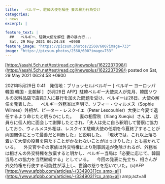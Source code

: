 ```yaml
---
title:   ベルギー、駐韓大使を解任 妻の暴力行為受け  
categories:
- news
excerpt: |
  
feature_text: |
  ##   ベルギー、駐韓大使を解任 妻の暴力行...
  Sat, 29 May 2021 06:24:58  +0900
feature_image: "https://picsum.photos/2560/600?image=733"
image: "https://picsum.photos/2560/600?image=733"
---
```


[https://asahi.5ch.net/test/read.cgi/newsplus/1622237098/](https://asahi.5ch.net/test/read.cgi/newsplus/1622237098/)
posted on Sat, 29 May 2021 06:24:58  +0900

<!--more-->

2021年5月29日 0:41　発信地：ブリュッセル/ベルギー [ ベルギー ヨーロッパ 韓国 韓国・北朝鮮 ] 【5月29日 AFP】駐韓ベルギー大使夫人が先月、韓国ソウルの衣料品店で店員2人に暴行を加えた問題を受け、ベルギーは28日、大使の解任を発表した。 　ベルギー外務省は声明で、ソフィー・ウィルメス（Sophie Wilmes）外相が、ピーター・レスクイエ（Peter Lescouhier）大使に今夏で退任するよう命じたと明らかにした。 　妻の相雪秋（Xiang Xueqiu）さんは、店員らに個人的に面会して謝罪したとされ、「夫人は先に自ら釈明して警察に協力しており、ウィルメス外相は、レスクイエ駐韓大使の任期を今夏終了することが両国関係にとって最善だと判断した」と説明した。 「現状では、これ以上落ち着いて大使の役目を果たすことがかなわないことがはっきりした」とも書かれている。 　外交官やその家族は外交特権により刑事訴追が免除されるが、外務省は相さんの外交特権を放棄すると明かし、ベルギー当局は「必要に応じて、韓国当局との協力を当然継続する」としている。 　今回の発表に先立ち、相さんが外交特権を行使する可能性が浮上し、世論の怒りを招いていた。(c)AFP [https://www.afpbb.com/articles/-/3349031?cx_amp=all](https://www.afpbb.com/articles/-/3349031?cx_amp=all) amp;act=all
